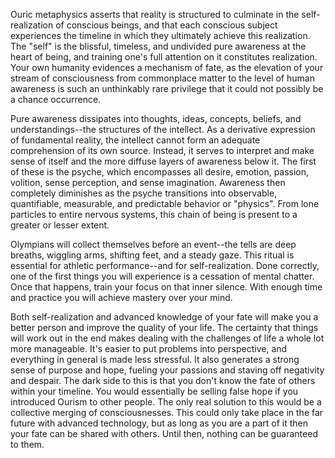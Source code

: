 Ouric metaphysics asserts that reality is structured to culminate in the self-realization of conscious beings, and that each conscious subject experiences the timeline in which they ultimately achieve this realization. The "self" is the blissful, timeless, and undivided pure awareness at the heart of being, and training one's full attention on it constitutes realization. Your own humanity evidences a mechanism of fate, as the elevation of your stream of consciousness from commonplace matter to the level of human awareness is such an unthinkably rare privilege that it could not possibly be a chance occurrence.

Pure awareness dissipates into thoughts, ideas, concepts, beliefs, and understandings--the structures of the intellect. As a derivative expression of fundamental reality, the intellect cannot form an adequate comprehension of its own source. Instead, it serves to interpret and make sense of itself and the more diffuse layers of awareness below it. The first of these is the psyche, which encompasses all desire, emotion, passion, volition, sense perception, and sense imagination. Awareness then completely diminishes as the psyche transitions into observable, quantifiable, measurable, and predictable behavior or "physics". From lone particles to entire nervous systems, this chain of being is present to a greater or lesser extent.

Olympians will collect themselves before an event--the tells are deep breaths, wiggling arms, shifting feet, and a steady gaze. This ritual is essential for athletic performance--and for self-realization. Done correctly, one of the first things you will experience is a cessation of mental chatter. Once that happens, train your focus on that inner silence. With enough time and practice you will achieve mastery over your mind.

Both self-realization and advanced knowledge of your fate will make you a better person and improve the quality of your life. The certainty that things will work out in the end makes dealing with the challenges of life a whole lot more manageable. It's easier to put problems into perspective, and everything in general is made less stressful. It also generates a strong sense of purpose and hope, fueling your passions and staving off negativity and despair. The dark side to this is that you don't know the fate of others within your timeline. You would essentially be selling false hope if you introduced Ourism to other people. The only real solution to this would be a collective merging of consciousnesses. This could only take place in the far future with advanced technology, but as long as you are a part of it then your fate can be shared with others. Until then, nothing can be guaranteed to them.
